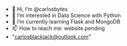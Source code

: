 - 👋 Hi, I’m @carlosbytes
- 👀 I’m interested in Data Science with Python
- 🌱 I’m currently learning Flask and MongoDB 
- 📫 How to reach me: website pending
- "carlosblackjack@outlook.com"

<!---
carlosbytes/carlosbytes is a ✨ special ✨ repository because its `README.md` (this file) appears on your GitHub profile.
You can click the Preview link to take a look at your changes.
--->

